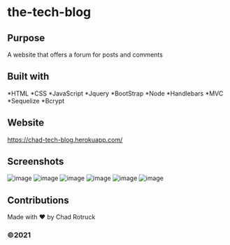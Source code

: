 # the-tech-blog

## Purpose

A website that offers a forum for posts and comments

## Built with

*HTML
*CSS
*JavaScript
*Jquery
*BootStrap
*Node
*Handlebars
*MVC
*Sequelize
*Bcrypt

## Website

https://chad-tech-blog.herokuapp.com/

## Screenshots

![image](https://user-images.githubusercontent.com/65087262/158092564-3bd6cb30-34a9-48dc-8442-ba3da7b5efca.png)
![image](https://user-images.githubusercontent.com/65087262/158092502-dde69934-51c2-4c92-b91a-47f7ac29ef46.png)
![image](https://user-images.githubusercontent.com/65087262/158092614-a86ecf8b-1735-4922-9e06-fa5511f292e3.png)
![image](https://user-images.githubusercontent.com/65087262/158092710-3cf29ea0-b6d8-4c74-8744-a73054e8bf03.png)
![image](https://user-images.githubusercontent.com/65087262/158092751-f295bab4-a05a-4faa-94ca-e0745123f93e.png)
![image](https://user-images.githubusercontent.com/65087262/158092797-f1de629a-6da9-4526-8063-fe04caff7646.png)


## Contributions

Made with ❤️ by Chad Rotruck

### ©️2021

